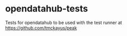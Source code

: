 # opendatahub-tests
Tests for opendatahub to be used with the test runner at https://github.com/tmckayus/peak
